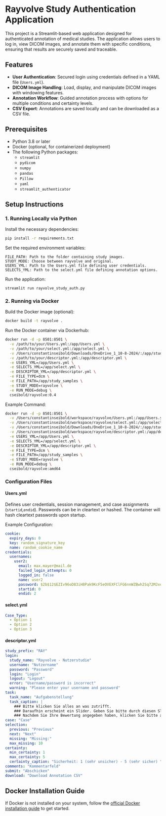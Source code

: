 # Rayvolve Study Authentication Application

This project is a Streamlit-based web application designed for authenticated annotation of medical studies. The application allows users to log in, view DICOM images, and annotate them with specific conditions, ensuring that results are securely saved and traceable.

## Features

- **User Authentication**: Secured login using credentials defined in a YAML file (`Users.yml`).
- **DICOM Image Handling**: Load, display, and manipulate DICOM images with windowing features.
- **Annotation Workflow**: Guided annotation process with options for multiple conditions and certainty levels.
- **CSV Export**: Annotations are saved locally and can be downloaded as a CSV file.

## Prerequisites

- Python 3.8 or later
- Docker (optional, for containerized deployment)
- The following Python packages:
  - `streamlit`
  - `pydicom`
  - `numpy`
  - `pandas`
  - `Pillow`
  - `yaml`
  - `streamlit_authenticator`

## Setup Instructions

### 1. Running Locally via Python

Install the necessary dependencies:

```bash
pip install -r requirements.txt
```

Set the required environment variables:

    FILE_PATH: Path to the folder containing study images.
    STUDY_MODE: Choose between rayvolve and original.
    USERS_YML: Path to the Users.yml file defining user credentials.
    SELECTS_YML: Path to the select.yml file defining annotation options.

Run the application:

```bash
streamlit run rayvolve_study_auth.py
```

### 2. Running via Docker

Build the Docker image (optional):

```bash
docker build -t rayvolve .
```

Run the Docker container via Dockerhub:

```bash
docker run -d -p 8501:8501 \
  -v /path/to/your/Users.yml:/app/Users.yml \
  -v /path/to/your/select.yml:/app/select.yml \
  -v /Users/constantinseibold/Downloads/OneDrive_1_10-8-2024/:/app/study_samples \
  -v /path/to/your/descriptor.yml:/app/descriptor.yml \
  -e USERS_YML=/app/Users.yml \
  -e SELECTS_YML=/app/select.yml \
  -e DESCRIPTOR_YML=/app/descriptor.yml \
  -e FILE_TYPE=dcm \
  -e FILE_PATH=/app/study_samples \
  -e STUDY_MODE=rayvolve \
  -e RUN_MODE=debug \
  cseibold/rayvolve:0.4
```

Example Command:

```bash
docker run -d -p 8501:8501 \
  -v /Users/constantinseibold/workspace/rayvolve/Users.yml:/app/Users.yml \
  -v /Users/constantinseibold/workspace/rayvolve/select.yml:/app/select.yml \
  -v /Users/constantinseibold/Downloads/OneDrive_1_10-8-2024/:/app/study_samples \
  -v /Users/constantinseibold/workspace/rayvolve/descriptor.yml:/app/descriptor.yml \
  -e USERS_YML=/app/Users.yml \
  -e SELECTS_YML=/app/select.yml \
  -e DESCRIPTOR_YML=/app/descriptor.yml \
  -e FILE_TYPE=dcm \
  -e FILE_PATH=/app/study_samples \
  -e STUDY_MODE=rayvolve \
  -e RUN_MODE=debug \
  cseibold/rayvolve:amd64
```

### Configuration Files

#### Users.yml

Defines user credentials, session management, and case assignments (`startid`,`endid`). Passwords can be in cleartext or hashed. The container will hash cleartext passwords upon startup.

Example Configuration:
```yml
cookie:
  expiry_days: 0
  key: random_signature_key
  name: random_cookie_name
credentials:
  usernames:
    user2:
      email: max.mayer@mail.de
      failed_login_attempts: 0
      logged_in: false
      name: user2
      password: $2b$12$EZIv96oD83iH8Pak9KcF5eOVEXFClFG6nnWZBwh2Sq72MJxqGI9nu
      startid: 0
      endid: 2
```

#### select.yml

```yml
Case_Type:
  - Option 1
  - Option 2
  - Option 3
```

#### descriptor.yml

```yml
study_prefix: "RAY"
login:
  study_name: "Rayvolve - Nutzerstudie"
  username: "Nutzername"
  password: "Password"
  login: "Login"
  logout: "Logout"
  error: "Username/password is incorrect"
  warning: "Please enter your username and password"
task: 
  task_name: "Aufgabenstellung" 
  task_caption: |
    ### Bitte klicken Sie alles an was zutrifft.
    ### Daraufhin erscheint ein Slider. Geben Sie bitte durch diesen Slider an, wie sicher Sie sich dabei sind.
    ### Nachdem Sie Ihre Bewertung angegeben haben, klicken Sie bitte auf 'Submit'.
case: "Case"
selection:
  previous: "Previous"
  next: "Next"
  missing: "Missing:"
  max_missing: 10
certainty: 
  min_certainty: 1
  max_certainty: 5 
  certainty_caption: "Sicherheit: 1 (sehr unsicher) - 5 (sehr sicher) "
comments: "Kommentarfeld"
submit: "Abschicken"
download: "Download Annotation CSV"
```

## Docker Installation Guide

If Docker is not installed on your system, follow the [official Docker installation guide](https://docs.docker.com/engine/install/) to get started.
